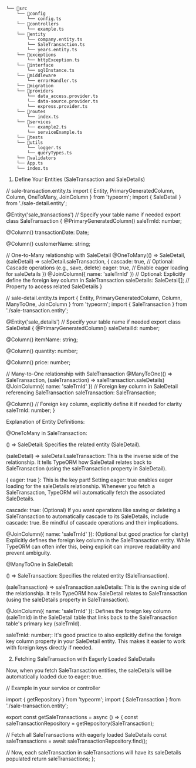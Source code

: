 ```
└── 📁src
    └── 📁config
        └── config.ts
    └── 📁controllers
        └── example.ts
    └── 📁entity
        └── company.entity.ts
        └── SaleTransaction.ts
        └── years.entity.ts
    └── 📁exceptions
        └── httpException.ts
    └── 📁interface
        └── sqlInstance.ts
    └── 📁middleware
        └── errorHandler.ts
    └── 📁migration
    └── 📁providers
        └── data_access.provider.ts
        └── data-source.provider.ts
        └── express.provider.ts
    └── 📁routes
        └── index.ts
    └── 📁services
        └── example2.ts
        └── serviceExample.ts
    └── 📁tests
    └── 📁utils
        └── logger.ts
        └── queryTypes.ts
    └── 📁validators
    └── App.ts
    └── index.ts
```

1. Define Your Entities (SaleTransaction and SaleDetails)

// sale-transaction.entity.ts
import { Entity, PrimaryGeneratedColumn, Column, OneToMany, JoinColumn } from 'typeorm';
import { SaleDetail } from './sale-detail.entity';

@Entity('sale_transactions') // Specify your table name if needed
export class SaleTransaction {
  @PrimaryGeneratedColumn()
  saleTrnId: number;

  @Column()
  transactionDate: Date;

  @Column()
  customerName: string;

  // One-to-Many relationship with SaleDetail
  @OneToMany(() => SaleDetail, (saleDetail) => saleDetail.saleTransaction, {
    cascade: true, // Optional: Cascade operations (e.g., save, delete)
    eager: true,   // Enable eager loading for saleDetails
  })
  @JoinColumn({ name: 'saleTrnId' }) // Optional: Explicitly define the foreign key column in SaleTransaction
  saleDetails: SaleDetail[]; // Property to access related SaleDetails
}

// sale-detail.entity.ts
import { Entity, PrimaryGeneratedColumn, Column, ManyToOne, JoinColumn } from 'typeorm';
import { SaleTransaction } from './sale-transaction.entity';

@Entity('sale_details') // Specify your table name if needed
export class SaleDetail {
  @PrimaryGeneratedColumn()
  saleDetailId: number;

  @Column()
  itemName: string;

  @Column()
  quantity: number;

  @Column()
  price: number;

  // Many-to-One relationship with SaleTransaction
  @ManyToOne(() => SaleTransaction, (saleTransaction) => saleTransaction.saleDetails)
  @JoinColumn({ name: 'saleTrnId' }) // Foreign key column in SaleDetail referencing SaleTransaction
  saleTransaction: SaleTransaction;

  @Column() // Foreign key column, explicitly define it if needed for clarity
  saleTrnId: number;
}


Explanation of Entity Definitions:

@OneToMany in SaleTransaction:

() => SaleDetail: Specifies the related entity (SaleDetail).

(saleDetail) => saleDetail.saleTransaction: This is the inverse side of the relationship. It tells TypeORM how SaleDetail relates back to SaleTransaction (using the saleTransaction property in SaleDetail).

{ eager: true }: This is the key part! Setting eager: true enables eager loading for the saleDetails relationship. Whenever you fetch a SaleTransaction, TypeORM will automatically fetch the associated SaleDetails.

cascade: true: (Optional) If you want operations like saving or deleting a SaleTransaction to automatically cascade to its SaleDetails, include cascade: true. Be mindful of cascade operations and their implications.

@JoinColumn({ name: 'saleTrnId' }): (Optional but good practice for clarity) Explicitly defines the foreign key column in the SaleTransaction entity. While TypeORM can often infer this, being explicit can improve readability and prevent ambiguity.

@ManyToOne in SaleDetail:

() => SaleTransaction: Specifies the related entity (SaleTransaction).

(saleTransaction) => saleTransaction.saleDetails: This is the owning side of the relationship. It tells TypeORM how SaleDetail relates to SaleTransaction (using the saleDetails property in SaleTransaction).

@JoinColumn({ name: 'saleTrnId' }): Defines the foreign key column (saleTrnId) in the SaleDetail table that links back to the SaleTransaction table's primary key (saleTrnId).

saleTrnId: number;: It's good practice to also explicitly define the foreign key column property in your SaleDetail entity. This makes it easier to work with foreign keys directly if needed.

2. Fetching SaleTransaction with Eagerly Loaded SaleDetails

Now, when you fetch SaleTransaction entities, the saleDetails will be automatically loaded due to eager: true.

// Example in your service or controller

import { getRepository } from 'typeorm';
import { SaleTransaction } from './sale-transaction.entity';

export const getSaleTransactions = async () => {
  const saleTransactionRepository = getRepository(SaleTransaction);

  // Fetch all SaleTransactions with eagerly loaded SaleDetails
  const saleTransactions = await saleTransactionRepository.find();

  // Now, each saleTransaction in saleTransactions will have its saleDetails populated
  return saleTransactions;
};